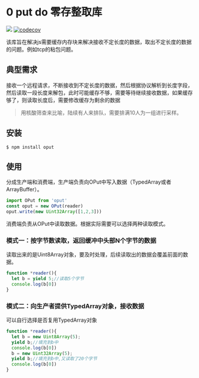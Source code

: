 # 0 put do 零存整取库

![](https://github.com/langhuihui/oput/workflows/codecov/badge.svg)
[![codecov](https://codecov.io/gh/langhuihui/oput/branch/main/graph/badge.svg?token=GpCih64bOv)](https://codecov.io/gh/langhuihui/oput)

该库旨在解决js需要缓存内存块来解决接收不定长度的数据，取出不定长度的数据的问题。例如tcp的粘包问题。

## 典型需求

接收一个远程请求，不断接收到不定长度的数据，然后根据协议解析到长度字段，然后读取一段长度来解包，此时可能缓存不够，需要等待继续接收数据，如果缓存够了，则读取长度后，需要修改缓存为剩余的数据

> 用核酸筛查来比喻，陆续有人来排队，需要排满10人为一组进行采样。

## 安装
```shell
$ npm install oput
```

## 使用

分成生产端和消费端，生产端负责向OPut中写入数据（TypedArray或者ArrayBuffer）。
```ts
import OPut from 'oput'
const oput = new OPut(reader)
oput.write(new Uint32Array([1,2,3]))
```

消费端负责从OPut中读取数据。根据实际需要可以选择两种读取模式。

### 模式一：按字节数读取，返回缓冲中头部N个字节的数据
读取出来的是Uint8Array对象，要及时处理，后续读取出的数据会覆盖前面的数据。
```js
function *reader(){
  let b = yield 5;//读取5个字节
  console.log(b[0])
}
```

### 模式二：向生产者提供TypedArray对象，接收数据
可以自行选择是否复用TypedArray对象
```js
function *reader(){
  let b = new Uint8Array(5);
  yield b;//填充到b中
  console.log(b[0])
  b = new Uint32Array(5);
  yield b;//填充到b中,又读取了20个字节
  console.log(b[0])
}
```